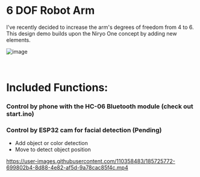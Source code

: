 # 6 DOF Robot Arm

I've recently decided to increase the arm's degrees of freedom from 4 to 6. This design demo builds upon the Niryo One concept by adding new elements. 



![image](https://user-images.githubusercontent.com/110358483/217668174-f154ac08-14d3-46f3-9299-00e5b8e42595.png)




</br>

# Included Functions:

### Control by phone with the HC-06 Bluetooth module (check out start.ino)



### Control by ESP32 cam for facial detection (Pending)
- Add object or color detection
- Move to detect object position

https://user-images.githubusercontent.com/110358483/185725772-699802b4-8d88-4e82-af5d-9a78cac85f4c.mp4

